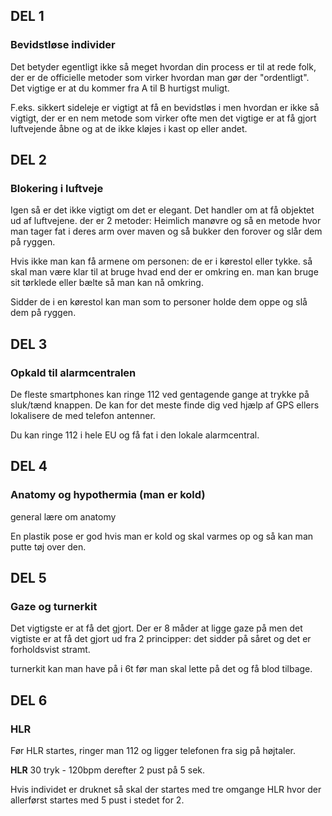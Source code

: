 ## DEL 1
### Bevidstløse individer
Det betyder egentligt ikke så meget hvordan din process er til at rede folk, der er de officielle metoder som virker hvordan man gør der "ordentligt". Det vigtige er at du kommer fra A til B hurtigst muligt. 

F.eks. sikkert sideleje er vigtigt at få en bevidstløs i men hvordan er ikke så vigtigt, der er en nem metode som virker ofte men det vigtige er at få gjort luftvejende åbne og at de ikke kløjes i kast op eller andet. 

## DEL 2
### Blokering i luftveje
Igen så er det ikke vigtigt om det er elegant. Det handler om at få objektet ud af luftvejene. 
der er 2 metoder: Heimlich manøvre og så en metode hvor man tager fat i deres arm over maven og så bukker den forover og slår dem på ryggen. 

Hvis ikke man kan få armene om personen: de er i kørestol eller tykke. så skal man være klar til at bruge hvad end der er omkring en. man kan bruge sit tørklede eller bælte så man kan nå omkring.

Sidder de i en kørestol kan man som to personer holde dem oppe og slå dem på ryggen.

## DEL 3
### Opkald til alarmcentralen
De fleste smartphones kan ringe 112 ved gentagende gange at trykke på sluk/tænd knappen. De kan for det meste finde dig ved hjælp af GPS ellers lokalisere de med telefon antenner.

Du kan ringe 112 i hele EU og få fat i den lokale alarmcentral. 

## DEL 4
### Anatomy og hypothermia (man er kold)
general lære om anatomy

En plastik pose er god hvis man er kold og skal varmes op og så kan man putte tøj over den.

## DEL 5
### Gaze og turnerkit
Det vigtigste er at få det gjort. Der er 8 måder at ligge gaze på men det vigtiste er at få det gjort ud fra 2 principper: det sidder på såret og det er forholdsvist stramt. 

turnerkit kan man have på i 6t før man skal lette på det og få blod tilbage. 

## DEL 6
### HLR
Før HLR startes, ringer man 112 og ligger telefonen fra sig på højtaler.

**HLR** 30 tryk - 120bpm derefter 2 pust på 5 sek. 

Hvis individet er druknet så skal der startes med tre omgange HLR hvor der allerførst startes med 5 pust i stedet for 2.
